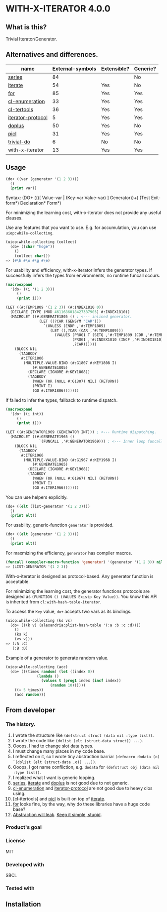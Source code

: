 # WITH-X-ITERATOR 4.0.0
## What is this?
Trivial Iterator/Generator.

## Alternatives and differences.
| name                 | External-symbols | Extensible? | Generic? |
| -------------------- | ---------------- | ----------- | -------- |
| [series]             | 84               |             | No       |
| [iterate]            | 54               | Yes         | No       |
| [for]                | 85               | Yes         | Yes      |
| [cl-enumeration]     | 33               | Yes         | Yes      |
| [cl-tertools]        | 36               | Yes         | Yes      |
| [iterator-protocol]  | 5                | Yes         | Yes      |
| [doplus]             | 50               | Yes         | No       |
| [picl]               | 31               | Yes         | Yes      |
| [trivial-do]         | 6                | No          | No       |
| with-x-iterator      | 13               | Yes         | Yes      |

[series]: http://series.sourceforge.net/
[iterate]: https://gitlab.common-lisp.net/iterate/iterate
[for]: https://github.com/Shinmera/for
[cl-enumeration]: https://gitlab.common-lisp.net/cl-enumeration/enumerations
[cl-tertools]: https://github.com/mabragor/cl-itertools
[iterator-protocol]: https://github.com/jaeschliman/com.clearly-useful.iterator-protocol
[doplus]: https://github.com/alessiostalla/doplus
[picl]: https://github.com/anlsh/picl
[trivial-do]: https://github.com/yitzchak/trivial-do

## Usage

```lisp
(do+ ((var (generator '(1 2 3))))
  ()
  (print var))
```

Syntax: (DO+ ({([ Value-var | (Key-var Value-var) ] Generator)}+) (Test Exit-form\*) Declaration\* Form\*)

For minimizing the learning cost, with-x-iterator does not provide any useful clauses.

Use any features that you want to use.
E.g. for accumulation, you can use `uiop:while-collecting`.

```lisp
(uiop:while-collecting (collect)
  (do+ ((char "hoge"))
    ()
    (collect char)))
=> (#\h #\o #\g #\e)
```

For usability and efficiency, with-x-iterator infers the generator types.
If successfully infers the types from environments, no runtime funcall occurs.

```lisp
(macroexpand
  '(do+ ((i '(1 2 3)))
     ()
     (print i)))

(LET ((#:TEMP1809 '(1 2 3)) (#:INDEX1810 0))
  (DECLARE (TYPE (MOD 4611686018427387903) #:INDEX1810))
  (MACROLET ((#:GENERATE1805 () ; <--- inlined generator.
               (LET ((?CAR (GENSYM "CAR")))
                 `(UNLESS (ENDP ,'#:TEMP1809)
                    (LET ((,?CAR (CAR ,'#:TEMP1809)))
                      (VALUES (PROG1 T (SETQ ,'#:TEMP1809 (CDR ,'#:TEMP1809)))
                              (PROG1 ,'#:INDEX1810 (INCF ,'#:INDEX1810))
                              ,?CAR))))))
    (BLOCK NIL
      (TAGBODY
       #:ITER1806
        (MULTIPLE-VALUE-BIND (#:G1807 #:KEY1808 I)
            (#:GENERATE1805)
          (DECLARE (IGNORE #:KEY1808))
          (TAGBODY
            (WHEN (OR (NULL #:G1807) NIL) (RETURN))
            (PRINT I)
            (GO #:ITER1806)))))))
```

If failed to infer the types, fallback to runtime dispatch.

```lisp
(macroexpand
  '(do+ ((i int))
     ()
     (print i)))

(LET ((#:GENERATOR1969 (GENERATOR INT))) ; <--- Runtime dispatching.
  (MACROLET ((#:GENERATE1965 ()
               `(FUNCALL ,'#:GENERATOR1969))) ; <--- Inner loop funcall. Not efficient.
    (BLOCK NIL
      (TAGBODY
       #:ITER1966
        (MULTIPLE-VALUE-BIND (#:G1967 #:KEY1968 I)
            (#:GENERATE1965)
          (DECLARE (IGNORE #:KEY1968))
          (TAGBODY
            (WHEN (OR (NULL #:G1967) NIL) (RETURN))
            (PRINT I)
            (GO #:ITER1966)))))))
```

You can use helpers explicitly.

```lisp
(do+ ((elt (list-generator '(1 2 3))))
  ()
  (print elt))
```

For usability, generic-function `generator` is provided.

```lisp
(do+ ((elt (generator '(1 2 3))))
  ()
  (print elt))
```

For maxmizing the efficiency, `generator` has compiler macros.

```lisp
(funcall (compiler-macro-function 'generator) '(generator '(1 2 3)) nil)
=> (LIST-GENERATOR '(1 2 3))
```

With-x-iterator is designed as protocol-based.
Any generator function is acceptable.

For minimizing the learning cost, the generator functions protocols are designed as `(FUNCTION () (VALUES Existp Key Value))`.
You know this API is inherited from `cl:with-hash-table-iterator`.

To access the `Key` value, `do+` accepts two vars as its bindings.

```lisp
(uiop:while-collecting (ks vs)
  (do+ (((k v) (alexandria:plist-hash-table '(:a :b :c :d))))
    ()
    (ks k)
    (vs v)))
=> (:A :C)
   (:B :D)
```

Example of a generator to generate random value.
```lisp
(uiop:while-collecting (acc)
  (do+ (((times random) (let ((index 0))
			  (lambda ()
			    (values t (prog1 index (incf index))
				    (random 10))))))
    ((= 5 times))
    (acc random)))
```

## From developer
### The history.

1. I wrote the structure like `(defstruct struct (data nil :type list))`.
2. I wrote the code like `(dolist (elt (struct-data struct)) ...)`.
3. Ooops, I had to change slot data types.
4. I must change many places in my code base.
5. I reflected on it, so I wrote tiny abstraction barriar ``(defmacro dodata (o) `(dolist (elt (struct-data ,o)) ...))``.
6. Ooops, I got name confliction, e.g. `dodata` for `(defstruct obj (data nil :type list))`.
7. I realized what I want is generic looping.
8. [series], [iterate] and [doplus] is not good due to not generic.
9. [cl-enumeration] and [iterator-protocol] are not good due to heavy clos using.
10. [cl-itertools] and [picl] is built on top of [iterate].
11. [for] looks fine, by the way, why do these libraries have a huge code base?
12. [Abstraction will leak](https://en.wikipedia.org/wiki/Leaky_abstraction). [Keep it simple, stupid](https://en.wikipedia.org/wiki/KISS_principle).

### Product's goal

### License
MIT

### Developed with
SBCL

### Tested with

## Installation

